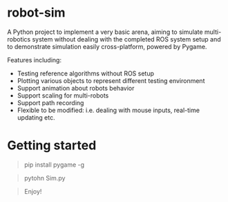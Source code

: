 # robot-sim
A Python project to implement a very basic arena, aiming to simulate multi-robotics system without dealing with the completed ROS system setup and to demonstrate simulation easily cross-platform, powered by Pygame. 

Features including: 
- Testing reference algorithms without ROS setup
- Plotting various objects to represent different testing environment
- Support animation about robots behavior
- Support scaling for multi-robots
- Support path recording
- Flexible to be modified: i.e. dealing with mouse inputs, real-time updating etc. 

# Getting started

> pip install pygame -g
    
> pytohn Sim.py
    
> Enjoy!

